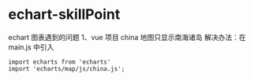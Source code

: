 # echart-skillPoint
echart 图表遇到的问题
1、vue 项目 china 地图只显示南海诸岛
解决办法：在main.js 中引入  
```
import echarts from 'echarts'
import 'echarts/map/js/china.js';

```

